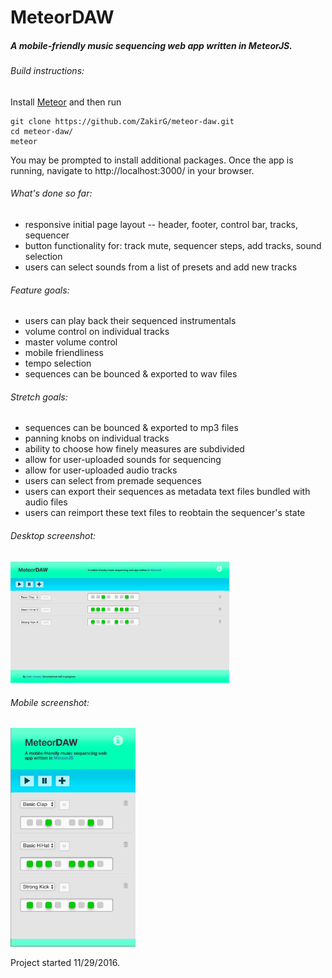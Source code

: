 # MeteorDAW

##### A mobile-friendly music sequencing web app written in MeteorJS. 

###### Build instructions:
Install <a href="https://www.meteor.com/">Meteor</a> and then run
```
git clone https://github.com/ZakirG/meteor-daw.git
cd meteor-daw/
meteor
```
You may be prompted to install additional packages. 
Once the app is running, navigate to http://localhost:3000/ in your browser.

###### What's done so far:
- responsive initial page layout -- header, footer, control bar, tracks, sequencer
- button functionality for: track mute, sequencer steps, add tracks, sound selection
- users can select sounds from a list of presets and add new tracks

###### Feature goals:
- users can play back their sequenced instrumentals
- volume control on individual tracks
- master volume control
- mobile friendliness
- tempo selection
- sequences can be bounced & exported to wav files

###### Stretch goals:
- sequences can be bounced & exported to mp3 files
- panning knobs on individual tracks
- ability to choose how finely measures are subdivided
- allow for user-uploaded sounds for sequencing
- allow for user-uploaded audio tracks
- users can select from premade sequences
- users can export their sequences as metadata text files bundled with audio files
- users can reimport these text files to reobtain the sequencer's state

###### Desktop screenshot:
<img src="./public/screenshots/desktopScreenshot.png" alt="App Screenshot on Desktop" width="350"/>

###### Mobile screenshot:
<img src="./public/screenshots/mobileScreenshot.png" alt="App Screenshot on Mobile" width="200"/>

Project started 11/29/2016.

